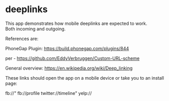 # deeplinks
This app demonstrates how mobile deeplinks are expected to work.  
Both incoming and outgoing.

References are:

PhoneGap Plugin: https://build.phonegap.com/plugins/844

per - https://github.com/EddyVerbruggen/Custom-URL-scheme

General overview:
https://en.wikipedia.org/wiki/Deep_linking

These links should open the app on a mobile device
or take you to an install page:

fb://"
fb://profile
twitter://timeline"
yelp://
